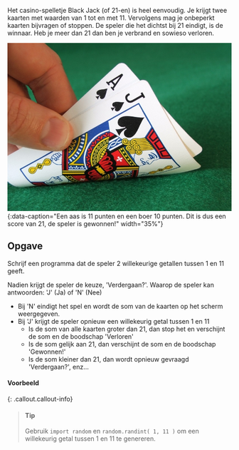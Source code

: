 Het casino-spelletje Black Jack (of 21-en) is heel eenvoudig. Je krijgt twee kaarten met waarden van 1 tot en met 11. Vervolgens mag je onbeperkt kaarten bijvragen of stoppen. De speler die het dichtst bij 21 eindigt, is de winnaar. Heb je meer dan 21 dan ben je verbrand en sowieso verloren.

![Blackjack](media/blackjack.jpg "Blackjack"){:data-caption="Een aas is 11 punten en een boer 10 punten. Dit is dus een score van 21, de speler is gewonnen!" width="35%"}

## Opgave
Schrijf een programma dat de speler 2 willekeurige getallen tussen 1 en 11 geeft.

Nadien krijgt de speler de keuze, 'Verdergaan?'. Waarop de speler kan antwoorden: 'J' (Ja) of 'N' (Nee)

- Bij 'N' eindigt het spel en wordt de som van de kaarten op het scherm weergegeven.
- Bij 'J' krijgt de speler opnieuw een willekeurig getal tussen 1 en 11
    - Is de som van alle kaarten groter dan 21, dan stop het en verschijnt de som en de boodschap 'Verloren'
    - Is de som gelijk aan 21, dan verschijnt de som en de boodschap 'Gewonnen!'
    - Is de som kleiner dan 21, dan wordt opnieuw gevraagd 'Verdergaan?', enz...

#### Voorbeeld



{: .callout.callout-info}
> #### Tip
> Gebruik `import random` en `random.randint( 1, 11 )` om een willekeurig getal tussen 1 en 11 te genereren.